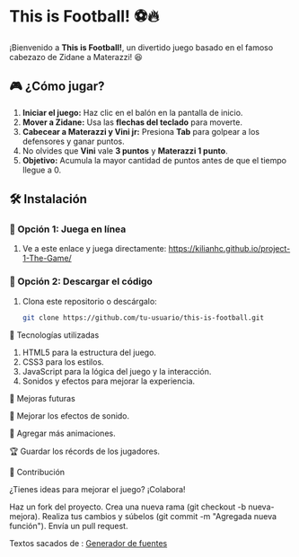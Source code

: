 # This is Football! ⚽🔥

¡Bienvenido a **This is Football!**, un divertido juego basado en el famoso cabezazo de Zidane a Materazzi! 😆

## 🎮 ¿Cómo jugar?

1. **Iniciar el juego:** Haz clic en el balón en la pantalla de inicio.
2. **Mover a Zidane:** Usa las **flechas del teclado** para moverte.
3. **Cabecear a Materazzi y Vini jr:** Presiona **Tab** para golpear a los defensores y ganar puntos.
4. No olvides que **Vini** vale **3 puntos** y **Materazzi 1 punto**.
4. **Objetivo:** Acumula la mayor cantidad de puntos antes de que el tiempo llegue a 0.

## 🛠 Instalación


### 🔹 Opción 1: Juega en línea
1. Ve a este enlace y juega directamente:
    https://kilianhc.github.io/project-1-The-Game/

### 🔹 Opción 2: Descargar el código
1. Clona este repositorio o descárgalo:
   ```bash
   git clone https://github.com/tu-usuario/this-is-football.git


🚀 Tecnologías utilizadas

1. HTML5 para la estructura del juego.
2. CSS3 para los estilos.
3. JavaScript para la lógica del juego y la interacción.
4. Sonidos y efectos para mejorar la experiencia.


🔧 Mejoras futuras

🎵 Mejorar los efectos de sonido.

🎨 Agregar más animaciones.

🏆 Guardar los récords de los jugadores.


🤝 Contribución

¿Tienes ideas para mejorar el juego? ¡Colabora!

Haz un fork del proyecto.
Crea una nueva rama (git checkout -b nueva-mejora).
Realiza tus cambios y súbelos (git commit -m "Agregada nueva función").
Envía un pull request.





Textos sacados de : <a href="https://es.textstudio.com/">Generador de fuentes</a>
